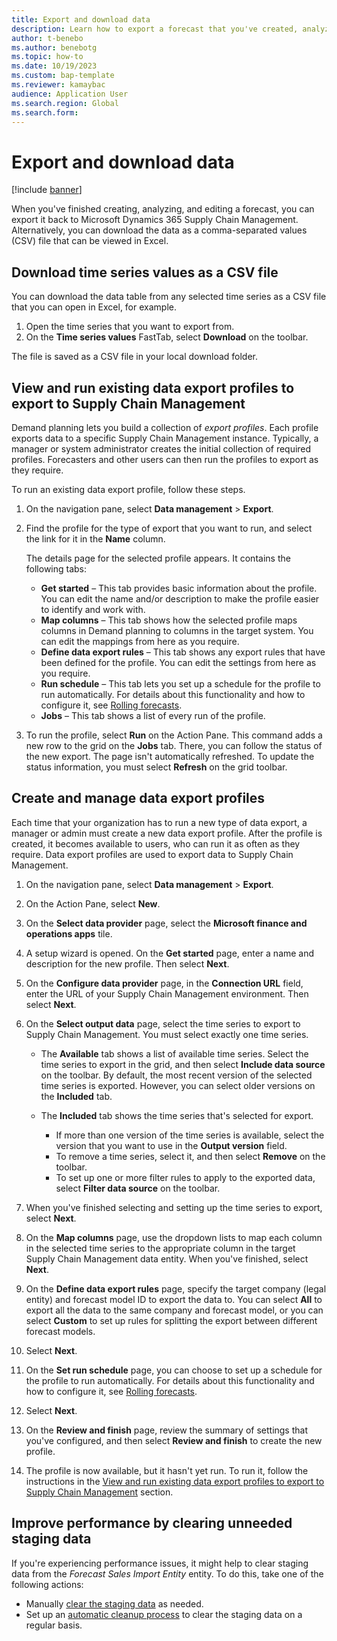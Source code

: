 ```yaml
---
title: Export and download data
description: Learn how to export a forecast that you've created, analyzed, and edited back to Microsoft Dynamics 365 Supply Chain Management.
author: t-benebo
ms.author: benebotg
ms.topic: how-to
ms.date: 10/19/2023
ms.custom: bap-template
ms.reviewer: kamaybac
audience: Application User
ms.search.region: Global
ms.search.form:
---
```


# Export and download data

[!include [banner](../includes/banner.md)]

When you've finished creating, analyzing, and editing a forecast, you can export it back to Microsoft Dynamics 365 Supply Chain Management. Alternatively, you can download the data as a comma-separated values (CSV) file that can be viewed in Excel.

## Download time series values as a CSV file

You can download the data table from any selected time series as a CSV file that you can open in Excel, for example.

1. Open the time series that you want to export from.
1. On the **Time series values** FastTab, select **Download** on the toolbar.

The file is saved as a CSV file in your local download folder.

## <a name="existing-export-profiles"></a>View and run existing data export profiles to export to Supply Chain Management

Demand planning lets you build a collection of *export profiles*. Each profile exports data to a specific Supply Chain Management instance. Typically, a manager or system administrator creates the initial collection of required profiles. Forecasters and other users can then run the profiles to export as they require.

To run an existing data export profile, follow these steps.

1. On the navigation pane, select **Data management** \> **Export**.
1. Find the profile for the type of export that you want to run, and select the link for it in the **Name** column.

    The details page for the selected profile appears. It contains the following tabs:

    - **Get started** – This tab provides basic information about the profile. You can edit the name and/or description to make the profile easier to identify and work with.
    - **Map columns** – This tab shows how the selected profile maps columns in Demand planning to columns in the target system. You can edit the mappings from here as you require.
    - **Define data export rules** – This tab shows any export rules that have been defined for the profile. You can edit the settings from here as you require.
    - **Run schedule** – This tab lets you set up a schedule for the profile to run automatically. For details about this functionality and how to configure it, see [Rolling forecasts](rolling-forecasts.md).
    - **Jobs** – This tab shows a list of every run of the profile.

1. To run the profile, select **Run** on the Action Pane. This command adds a new row to the grid on the **Jobs** tab. There, you can follow the status of the new export. The page isn't automatically refreshed. To update the status information, you must select **Refresh** on the grid toolbar.

## Create and manage data export profiles

Each time that your organization has to run a new type of data export, a manager or admin must create a new data export profile. After the profile is created, it becomes available to users, who can run it as often as they require. Data export profiles are used to export data to Supply Chain Management.

1. On the navigation pane, select **Data management** \> **Export**.
1. On the Action Pane, select **New**.
1. On the **Select data provider** page, select the **Microsoft finance and operations apps** tile.
1. A setup wizard is opened. On the **Get started** page, enter a name and description for the new profile. Then select **Next**.
1. On the **Configure data provider** page, in the **Connection URL** field, enter the URL of your Supply Chain Management environment. Then select **Next**.
1. On the **Select output data** page, select the time series to export to Supply Chain Management. You must select exactly one time series.

    - The **Available** tab shows a list of available time series. Select the time series to export in the grid, and then select **Include data source** on the toolbar. By default, the most recent version of the selected time series is exported. However, you can select older versions on the **Included** tab.
    - The **Included** tab shows the time series that's selected for export.

        - If more than one version of the time series is available, select the version that you want to use in the **Output version** field.
        - To remove a time series, select it, and then select **Remove** on the toolbar.
        - To set up one or more filter rules to apply to the exported data, select **Filter data source** on the toolbar.

1. When you've finished selecting and setting up the time series to export, select **Next**.
1. On the **Map columns** page, use the dropdown lists to map each column in the selected time series to the appropriate column in the target Supply Chain Management data entity. When you've finished, select **Next**.
1. On the **Define data export rules** page, specify the target company (legal entity) and forecast model ID to export the data to. You can select **All** to export all the data to the same company and forecast model, or you can select **Custom** to set up rules for splitting the export between different forecast models.
1. Select **Next**.
1. On the **Set run schedule** page, you can choose to set up a schedule for the profile to run automatically. For details about this functionality and how to configure it, see [Rolling forecasts](rolling-forecasts.md).
1. Select **Next**.
1. On the **Review and finish** page, review the summary of settings that you've configured, and then select **Review and finish** to create the new profile.
1. The profile is now available, but it hasn't yet run. To run it, follow the instructions in the [View and run existing data export profiles to export to Supply Chain Management](#existing-export-profiles) section.

## Improve performance by clearing unneeded staging data

If you're experiencing performance issues, it might help to clear staging data from the *Forecast Sales Import Entity* entity. To do this, take one of the following actions:

- Manually [clear the staging data](../../fin-ops-core/dev-itpro/data-entities/staging-tables.md) as needed.
- Set up an [automatic cleanup process](../../fin-ops-core/dev-itpro/data-entities/clean-up-data.md) to clear the staging data on a regular basis.
